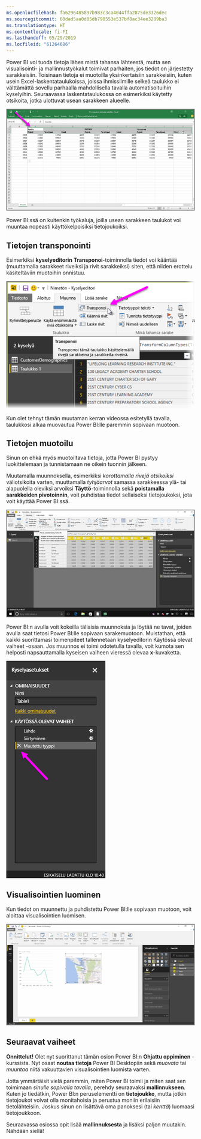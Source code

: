 ```yaml
---
ms.openlocfilehash: fa6296485897b983c3ca4044ffa2875de3326dec
ms.sourcegitcommit: 60dad5aa0d85db790553e537bf8ac34ee3289ba3
ms.translationtype: HT
ms.contentlocale: fi-FI
ms.lasthandoff: 05/29/2019
ms.locfileid: "61264686"
---
```

Power BI voi tuoda tietoja lähes mistä tahansa lähteestä, mutta sen visualisointi- ja mallinnustyökalut toimivat parhaiten, jos tiedot on järjestetty sarakkeisiin. Toisinaan tietoja ei muotoilla yksinkertaisiin sarakkeisiin, kuten usein Excel-laskentataulukoissa, joissa ihmissilmille selkeä taulukko ei välttämättä sovellu parhaalla mahdollisella tavalla automatisoituihin kyselyihin. Seuraavassa laskentataulukossa on esimerkiksi käytetty otsikoita, jotka ulottuvat usean sarakkeen alueelle.

![](media/1-5-cleaning-irregular-data/1-5_1.png)

Power BI:ssä on kuitenkin työkaluja, joilla usean sarakkeen taulukot voi muuntaa nopeasti käyttökelpoisiksi tietojoukoiksi.

## <a name="transpose-data"></a>Tietojen transponointi
Esimerkiksi **kyselyeditorin** **Transponoi**-toiminnolla tiedot voi kääntää (muuttamalla sarakkeet riveiksi ja rivit sarakkeiksi) siten, että niiden erottelu käsiteltäviin muotoihin onnistuu.

![](media/1-5-cleaning-irregular-data/1-5_2.png)

Kun olet tehnyt tämän muutaman kerran videossa esitetyllä tavalla, taulukkosi alkaa muovautua Power BI:lle paremmin sopivaan muotoon.

## <a name="format-data"></a>Tietojen muotoilu
Sinun on ehkä myös muotoiltava tietoja, jotta Power BI pystyy luokittelemaan ja tunnistamaan ne oikein tuonnin jälkeen.

Muutamalla muunnoksella, esimerkiksi *korottamalla rivejä otsikoiksi* väliotsikoita varten, muuttamalla *tyhjäarvot* samassa sarakkeessa ylä- tai alapuolella oleviksi arvoiksi **Täyttö**-toiminnolla sekä **poistamalla sarakkeiden pivotoinnin**, voit puhdistaa tiedot sellaiseksi tietojoukoksi, jota voit käyttää Power BI:ssä.

![](media/1-5-cleaning-irregular-data/1-5_3.png)

Power BI:n avulla voit kokeilla tällaisia muunnoksia ja löytää ne tavat, joiden avulla saat tietosi Power BI:lle sopivaan sarakemuotoon. Muistathan, että kaikki suorittamasi toimenpiteet tallennetaan kyselyeditorin Käytössä olevat vaiheet -osaan. Jos muunnos ei toimi odotetulla tavalla, voit kumota sen helposti napsauttamalla kyseisen vaiheen vieressä olevaa **x**-kuvaketta.

![](media/1-5-cleaning-irregular-data/1-5_5.png)

## <a name="create-visuals"></a>Visualisointien luominen
Kun tiedot on muunnettu ja puhdistettu Power BI:lle sopivaan muotoon, voit aloittaa visualisointien luomisen.

![](media/1-5-cleaning-irregular-data/1-5_4.png)

## <a name="next-steps"></a>Seuraavat vaiheet
**Onnittelut!** Olet nyt suorittanut tämän osion Power BI:n **Ohjattu oppiminen** -kurssista. Nyt osaat **noutaa tietoja** Power BI Desktopiin sekä *muovata* tai *muuntaa* niitä vakuuttavien visualisointien luomista varten.

Jotta ymmärtäisit vielä paremmin, miten Power BI toimii ja miten saat sen toimimaan *sinulle sopivalla tavalla*, perehdy seuraavaksi **mallinnukseen**. Kuten jo tiedätkin, Power BI:n peruselementti on **tietojoukko**, mutta jotkin tietojoukot voivat olla monitahoisia ja perustua moniin erilaisiin tietolähteisiin. Joskus sinun on lisättävä oma panoksesi (tai *kenttä*) luomaasi tietojoukkoon.

Seuraavassa osiossa opit lisää **mallinnuksesta** ja lisäksi paljon muutakin. Nähdään siellä!

